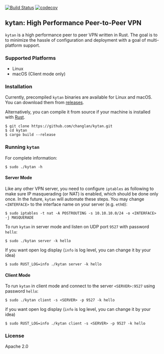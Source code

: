 [![Build Status](https://travis-ci.org/changlan/kytan.svg?branch=master)](https://travis-ci.org/changlan/kytan)
[![codecov](https://codecov.io/gh/changlan/kytan/branch/master/graph/badge.svg)](https://codecov.io/gh/changlan/kytan)

## kytan: High Performance Peer-to-Peer VPN

`kytan` is a high performance peer to peer VPN written in Rust. The goal is to
to minimize the hassle of configuration and deployment with a goal of
multi-platform support.

### Supported Platforms

- Linux
- macOS (Client mode only)

### Installation

Currently, precompiled `kytan` binaries are available for Linux and macOS.
You can download them from [releases](https://github.com/changlan/kytan/releases).

Alternatively, you can compile it from source if
your machine is installed with [Rust](https://www.rust-lang.org/en-US/install.html).

```
$ git clone https://github.com/changlan/kytan.git
$ cd kytan
$ cargo build --release
```

### Running `kytan`

For complete information:

```
$ sudo ./kytan -h
```

#### Server Mode

Like any other VPN server, you need to configure `iptables` as following to make
sure IP masquerading (or NAT) is enabled, which should be done only once. In the
future, `kytan` will automate these steps. You may change `<INTERFACE>` to the
interface name on your server (e.g. `eth0`):

```
$ sudo iptables -t nat -A POSTROUTING -s 10.10.10.0/24 -o <INTERFACE> -j MASQUERADE
```

To run `kytan` in server mode and listen on UDP port `9527` with password `hello`:

```
$ sudo ./kytan server -k hello 
```
If you want open log display (`info` is log level, you can change it by your idea)

```
$ sudo RUST_LOG=info ./kytan server -k hello 
```

#### Client Mode

To run `kytan` in client mode and connect to the server `<SERVER>:9527` using password `hello`:

```
$ sudo ./kytan client -s <SERVER> -p 9527 -k hello
```

if you want open log display (`info` is log level, you can change it by your idea)

```
$ sudo RUST_LOG=info ./kytan client -s <SERVER> -p 9527 -k hello
```

### License

Apache 2.0
